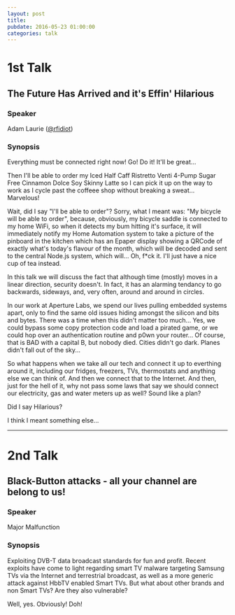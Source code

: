 ```yaml
---
layout: post
title: 
pubdate: 2016-05-23 01:00:00
categories: talk
---
```


# 1st Talk

## The Future Has Arrived and it's Effin' Hilarious

### Speaker

Adam Laurie ([@rfidiot](https://twitter.com/rfidiot))

### Synopsis

Everything must be connected right now! Go! Do it! It'll be great...

Then I'll be able to order my Iced Half Caff Ristretto Venti 4-Pump Sugar Free Cinnamon Dolce Soy Skinny Latte so I can pick it up on the way to work as I cycle past the coffeee shop without breaking a sweat... Marvelous!

Wait, did I say "I'll be able to order"? Sorry, what I meant was: "My bicycle will be able to order", because, obviously, my bicycle saddle is connected to my home WiFi, so when it detects my bum hitting it's surface, it will immediately notify my Home Automation system to take a picture of the pinboard in the kitchen which has an Epaper display showing a QRCode of exactly what's today's flavour of the month, which will be decoded and sent to the central Node.js system, which will... Oh, f*ck it. I'll just have a nice cup of tea instead.

In this talk we will discuss the fact that although time (mostly) moves in a linear direction, security doesn't. In fact, it has an alarming tendancy to go backwards, sideways, and, very often, around and around in circles.

In our work at Aperture Labs, we spend our lives pulling embedded systems apart, only to find the same old issues hiding amongst the silicon and bits and bytes. There was a time when this didn't matter too much... Yes, we could bypass some copy protection code and load a pirated game, or we could hop over an authentication routine and p0wn your router... Of course, that is BAD with a capital B, but nobody died. Cities didn't go dark. Planes didn't fall out of the sky...

So what happens when we take all our tech and connect it up to everthing around it, including our fridges, freezers, TVs, thermostats and anything else we can think of. And then we connect that to the Internet. And then, just for the hell of it, why not pass some laws that say we should connect our electricity, gas and water meters up as well? Sound like a plan?

Did I say Hilarious?

I think I meant something else...

<hr>

# 2nd Talk

## Black-Button attacks - all your channel are belong to us!

### Speaker

Major Malfunction

### Synopsis

Exploiting DVB-T data broadcast standards for fun and profit. Recent
exploits have come to light regarding smart TV malware targeting Samsung
TVs via the Internet and terrestrial broadcast, as well as a more
generic attack against HbbTV enabled Smart TVs. But what about other
brands and non Smart TVs? Are they also vulnerable?

Well, yes. Obviously! Doh!

